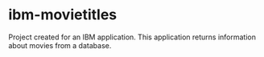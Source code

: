 # ibm-movietitles
Project created for an IBM application. This application returns information about movies from a database.
